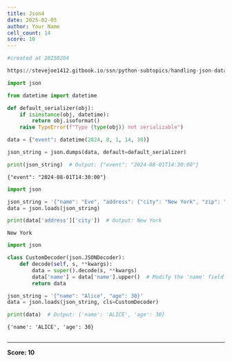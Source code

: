 ```yaml
---
title: Json4
date: 2025-02-05
author: Your Name
cell_count: 14
score: 10
---
```


```python
#created at 20250204
```


```python
https://stevejoe1412.gitbook.io/ssn/python-subtopics/handling-json-data
```


```python
import json
```


```python
from datetime import datetime
```


```python
def default_serializer(obj):
    if isinstance(obj, datetime):
        return obj.isoformat()
    raise TypeError(f"Type {type(obj)} not serializable")
```


```python
data = {"event": datetime(2024, 8, 1, 14, 30)}

json_string = json.dumps(data, default=default_serializer)

print(json_string)  # Output: {"event": "2024-08-01T14:30:00"}
```

    {"event": "2024-08-01T14:30:00"}



```python
import json
```


```python
json_string = '{"name": "Eve", "address": {"city": "New York", "zip": "10001"}}'
data = json.loads(json_string)
```


```python
print(data['address']['city'])  # Output: New York
```

    New York



```python
import json
```


```python
class CustomDecoder(json.JSONDecoder):
    def decode(self, s, **kwargs):
        data = super().decode(s, **kwargs)
        data['name'] = data['name'].upper()  # Modify the 'name' field
        return data
```


```python
json_string = '{"name": "Alice", "age": 30}'
data = json.loads(json_string, cls=CustomDecoder)
```


```python
print(data)  # Output: {'name': 'ALICE', 'age': 30}
```

    {'name': 'ALICE', 'age': 30}



```python

```


---
**Score: 10**
